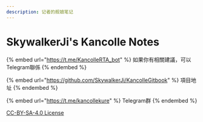 ```yaml
---
description: 记者的舰娘笔记
---
```


# SkywalkerJi's Kancolle Notes

{% embed url="https://t.me/KancolleRTA_bot" %}
如果你有相關建議，可以Telegram聯係
{% endembed %}

{% embed url="https://github.com/SkywalkerJi/KancolleGitbook" %}
項目地址
{% endembed %}

{% embed url="https://t.me/kancollekure" %}
Telegram群
{% endembed %}

[CC-BY-SA-4.0 License](LICENSE)

